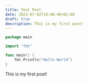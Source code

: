 ```yaml
---
title: Test Post
date: 2023-07-02T19:48:48+02:00
draft: true
description: This is my first post!
---
```


```go
package main

import "fmt"

func main() {
    fmt.Println("Hello World")
}
```

This is my first post!
